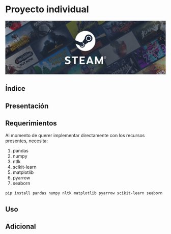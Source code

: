 # Proyecto individual

![1704758694838](image/README/1704758694838.png "Steam")

## Índice

## Presentación

## Requerimientos

Al momento de querer implementar directamente con los recursos presentes, necesita:

1. pandas
2. numpy
3. ntlk
4. scikit-learn
5. matplotlib
6. pyarrow
7. seaborn

```bash
pip install pandas numpy nltk matplotlib pyarrow scikit-learn seaborn
```

## Uso

## Adicional
